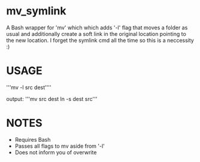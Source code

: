 # mv_symlink
A Bash wrapper for 'mv' which which adds '-l' flag that moves a folder as usual and additionally create a soft link in the original location pointing to the new location. I forget the symlink cmd all the time so this is a neccessity :)

# USAGE
'''mv -l src dest''''

output:
'''mv src dest
ln -s dest src'''

# NOTES
- Requires Bash
- Passes all flags to mv aside from '-l'
- Does not inform you of overwrite
